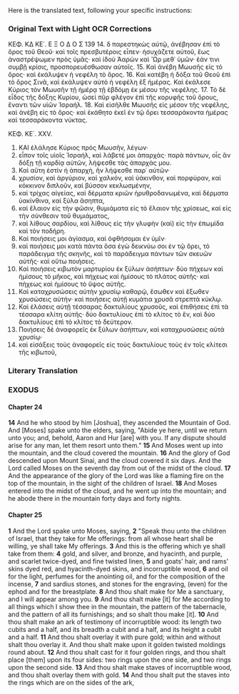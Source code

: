 Here is the translated text, following your specific instructions:

### Original Text with Light OCR Corrections

ΚΕΦ. ΚΔ ΚΕ΄.
Ε Ξ Ο Δ Ο Σ 139
14. δ παρεστηκὼς αὐτῷ, ἀνέβησαν ἐπὶ τὸ ὄρος τοῦ Θεοῦ· καὶ τοῖς
πρεσβυτέροις εἶπεν· ἡσυχάζετε αὐτοῦ, ἕως ἀναστρέψωμεν πρὸς ὑμᾶς·
καὶ ἰδοὺ Ἀαρὼν καὶ Ὤρ μεθ᾽ ὑμῶν· ἐάν τινι συμβῇ κρίσις,
προσπορευέσθωσαν αὐτοῖς.
15. Καὶ ἀνέβη Μωυσῆς εἰς τὸ ὄρος· καὶ ἐκάλυψεν ἡ νεφέλη τὸ ὄρος.
16. Καὶ κατέβη ἡ δόξα τοῦ Θεοῦ ἐπὶ τὸ ὄρος Σινᾶ, καὶ ἐκάλυψεν
αὐτὸ ἡ νεφέλη ἓξ ἡμέρας. Καὶ ἐκάλεσε Κύριος τὸν Μωυσῆν τῇ
ἡμέρᾳ τῇ ἑβδόμῃ ἐκ μέσου τῆς νεφέλης.
17. Τὸ δὲ εἶδος τῆς δόξης Κυρίου, ὡσεὶ πῦρ φλέγον ἐπὶ τῆς κορυφῆς
τοῦ ὄρους, ἔναντι τῶν υἱῶν Ἰσραήλ.
18. Καὶ εἰσῆλθε Μωυσῆς εἰς μέσον τῆς νεφέλης, καὶ ἀνέβη εἰς τὸ
ὄρος· καὶ ἐκάθητο ἐκεῖ ἐν τῷ ὄρει τεσσαράκοντα ἡμέρας καὶ
τεσσαράκοντα νύκτας.

ΚΕΦ. ΚΕ΄. XXV.

1. ΚΑΙ ἐλάλησε Κύριος πρὸς Μωυσῆν, λέγων·
2. εἶπον τοῖς υἱοῖς Ἰσραήλ, καὶ λάβετέ μοι ἀπαρχάς· παρὰ πάντων,
οἷς ἂν δόξῃ τῇ καρδίᾳ αὐτῶν, λήψεσθε τὰς ἀπαρχάς μου.
3. Καὶ αὕτη ἐστὶν ἡ ἀπαρχὴ, ἣν λήψεσθε παρ᾿ αὐτῶν·
4. χρυσίον, καὶ ἀργύριον, καὶ χαλκόν, καὶ ὑάκινθον, καὶ πορφύραν,
καὶ κόκκινον διπλοῦν, καὶ βύσσον κεκλωσμένην,
5. καὶ τρίχας αἰγείας, καὶ δέρματα κριῶν ἡρυθροδανωμένα, καὶ
δέρματα ὑακίνθινα, καὶ ξύλα ἄσηπτα,
6. καὶ ἔλαιον εἰς τὴν φῶσιν, θυμιάματα εἰς τὸ ἔλαιον τῆς χρίσεως,
καὶ εἰς τὴν σύνθεσιν τοῦ θυμιάματος,
7. καὶ λίθους σαρδίου, καὶ λίθους εἰς τὴν γλυφὴν (καὶ) εἰς τὴν
ἐπωμίδα καὶ τὸν ποδήρη.
8. Καὶ ποιήσεις μοι ἁγίασμα, καὶ ὀφθήσομαι ἐν ὑμῖν·
9. καὶ ποιήσεις μοι κατὰ πάντα ὅσα ἐγὼ δεικνύω σοι ἐν τῷ ὄρει,
τὸ παράδειγμα τῆς σκηνῆς, καὶ τὸ παράδειγμα πάντων τῶν σκευῶν
αὐτῆς· καὶ οὕτω ποιήσεις.
10. Καὶ ποιήσεις κιβωτὸν μαρτυρίου ἐκ ξύλων ἀσήπτων· δύο πήχεων
καὶ ἡμίσους τὸ μῆκος, καὶ πήχεως καὶ ἡμίσους τὸ πλάτος αὐτῆς·
καὶ πήχεως καὶ ἡμίσους τὸ ὕψος αὐτῆς.
11. Καὶ καταχρυσώσεις αὐτὴν χρυσίῳ καθαρῷ, ἔσωθεν καὶ ἔξωθεν
χρυσώσεις αὐτήν· καὶ ποιήσεις αὐτῇ κυμάτια χρυσᾶ στρεπτὰ κύκλῳ.
12. Καὶ ἐλάσεις αὐτῇ τέσσαρας δακτυλίους χρυσοῦς, καὶ ἐπιθήσεις
ἐπὶ τὰ τέσσαρα κλίτη αὐτῆς· δύο δακτυλίους ἐπὶ τὸ κλίτος τὸ ἕν,
καὶ δύο δακτυλίους ἐπὶ τὸ κλίτος τὸ δεύτερον.
13. Ποιήσεις δὲ ἀναφορεῖς ἐκ ξύλων ἀσήπτων, καὶ καταχρυσώσεις
αὐτὰ χρυσίῳ·
14. καὶ εἰσάξεις τοὺς ἀναφορεῖς εἰς τοὺς δακτυλίους τοὺς ἐν τοῖς
κλίτεσι τῆς κιβωτοῦ,

### Literary Translation

### EXODUS

#### Chapter 24

**14** And he who stood by him [Joshua], they ascended the Mountain of God. And [Moses] spake unto the elders, saying, "Abide ye here, until we return unto you; and, behold, Aaron and Hur [are] with you. If any dispute should arise for any man, let them resort unto them."
**15** And Moses went up into the mountain, and the cloud covered the mountain.
**16** And the glory of God descended upon Mount Sinai, and the cloud covered it six days. And the Lord called Moses on the seventh day from out of the midst of the cloud.
**17** And the appearance of the glory of the Lord was like a flaming fire on the top of the mountain, in the sight of the children of Israel.
**18** And Moses entered into the midst of the cloud, and he went up into the mountain; and he abode there in the mountain forty days and forty nights.

#### Chapter 25

**1** And the Lord spake unto Moses, saying,
**2** "Speak thou unto the children of Israel, that they take for Me offerings: from all whose heart shall be willing, ye shall take My offerings.
**3** And this is the offering which ye shall take from them:
**4** gold, and silver, and bronze, and hyacinth, and purple, and scarlet twice-dyed, and fine twisted linen,
**5** and goats' hair, and rams' skins dyed red, and hyacinth-dyed skins, and incorruptible wood,
**6** and oil for the light, perfumes for the anointing oil, and for the composition of the incense,
**7** and sardius stones, and stones for the engraving, (even) for the ephod and for the breastplate.
**8** And thou shalt make for Me a sanctuary, and I will appear among you.
**9** And thou shalt make [it] for Me according to all things which I show thee in the mountain, the pattern of the tabernacle, and the pattern of all its furnishings; and so shalt thou make [it].
**10** And thou shalt make an ark of testimony of incorruptible wood: its length two cubits and a half, and its breadth a cubit and a half, and its height a cubit and a half.
**11** And thou shalt overlay it with pure gold; within and without shalt thou overlay it. And thou shalt make upon it golden twisted moldings round about.
**12** And thou shalt cast for it four golden rings, and thou shalt place [them] upon its four sides: two rings upon the one side, and two rings upon the second side.
**13** And thou shalt make staves of incorruptible wood, and thou shalt overlay them with gold.
**14** And thou shalt put the staves into the rings which are on the sides of the ark,